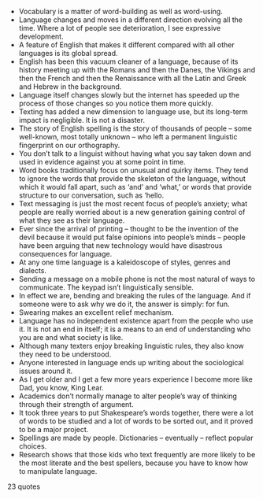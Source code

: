  - Vocabulary is a matter of word-building as well as word-using.
 - Language changes and moves in a different direction evolving all the time. Where a lot of people see deterioration, I see expressive development.
 - A feature of English that makes it different compared with all other languages is its global spread.
 - English has been this vacuum cleaner of a language, because of its history meeting up with the Romans and then the Danes, the Vikings and then the French and then the Renaissance with all the Latin and Greek and Hebrew in the background.
 - Language itself changes slowly but the internet has speeded up the process of those changes so you notice them more quickly.
 - Texting has added a new dimension to language use, but its long-term impact is negligible. It is not a disaster.
 - The story of English spelling is the story of thousands of people – some well-known, most totally unknown – who left a permanent linguistic fingerprint on our orthography.
 - You don’t talk to a linguist without having what you say taken down and used in evidence against you at some point in time.
 - Word books traditionally focus on unusual and quirky items. They tend to ignore the words that provide the skeleton of the language, without which it would fall apart, such as ‘and’ and ‘what,’ or words that provide structure to our conversation, such as ’hello.
 - Text messaging is just the most recent focus of people’s anxiety; what people are really worried about is a new generation gaining control of what they see as their language.
 - Ever since the arrival of printing – thought to be the invention of the devil because it would put false opinions into people’s minds – people have been arguing that new technology would have disastrous consequences for language.
 - At any one time language is a kaleidoscope of styles, genres and dialects.
 - Sending a message on a mobile phone is not the most natural of ways to communicate. The keypad isn’t linguistically sensible.
 - In effect we are, bending and breaking the rules of the language. And if someone were to ask why we do it, the answer is simply: for fun.
 - Swearing makes an excellent relief mechanism.
 - Language has no independent existence apart from the people who use it. It is not an end in itself; it is a means to an end of understanding who you are and what society is like.
 - Although many texters enjoy breaking linguistic rules, they also know they need to be understood.
 - Anyone interested in language ends up writing about the sociological issues around it.
 - As I get older and I get a few more years experience I become more like Dad, you know, King Lear.
 - Academics don’t normally manage to alter people’s way of thinking through their strength of argument.
 - It took three years to put Shakespeare’s words together, there were a lot of words to be studied and a lot of words to be sorted out, and it proved to be a major project.
 - Spellings are made by people. Dictionaries – eventually – reflect popular choices.
 - Research shows that those kids who text frequently are more likely to be the most literate and the best spellers, because you have to know how to manipulate language.

23 quotes